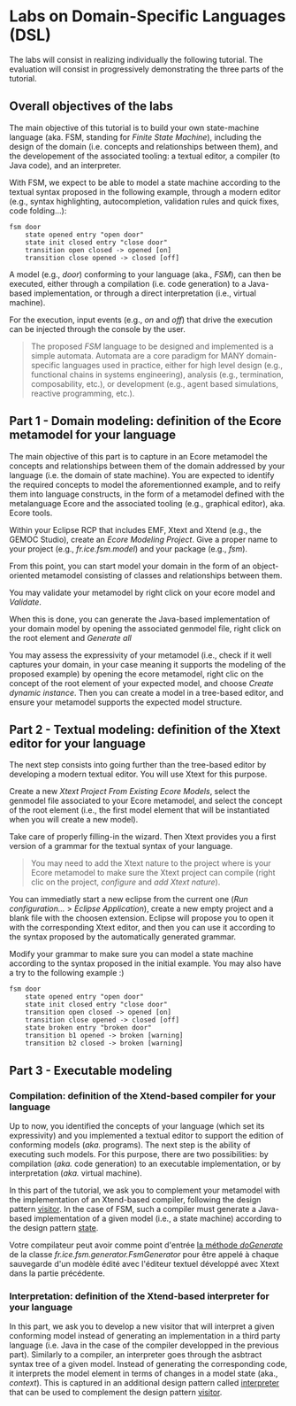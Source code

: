 # Labs on Domain-Specific Languages (DSL)

The labs will consist in realizing individually the following tutorial. The evaluation will consist in progressively demonstrating the three parts of the tutorial.

## Overall objectives of the labs

The main objective of this tutorial is to build your own state-machine language (aka. FSM, standing for _Finite State Machine_), including the design of the domain (i.e. concepts and relationships between them), and the developement of the associated tooling: a textual editor, a compiler (to Java code), and an interpreter. 

With FSM, we expect to be able to model a state machine according to the textual syntax proposed in the following example, through a modern editor (e.g., syntax highlighting, autocompletion, validation rules and quick fixes, code folding...): 
	
~~~~
fsm door
    state opened entry "open door" 
    state init closed entry "close door"
    transition open closed -> opened [on]
    transition close opened -> closed [off]
~~~~

A model (e.g., _door_) conforming to your language (aka., _FSM_), can then be executed, either through a compilation (i.e. code generation) to a Java-based implementation, or through a direct interpretation (i.e., virtual machine). 

For the execution, input events (e.g., _on_ and _off_) that drive the execution can be injected through the console by the user. 

> The proposed _FSM_ language to be designed and implemented is a simple automata. Automata are a core paradigm for MANY domain-specific languages used in practice, either for high level design (e.g., functional chains in systems engineering), analysis (e.g., termination, composability, etc.), or development (e.g., agent based simulations, reactive programming, etc.). 

## Part 1 - Domain modeling: definition of the Ecore metamodel for your language

The main objective of this part is to capture in an Ecore metamodel the concepts and relationships between them of the domain addressed by your language (i.e. the domain of state machine). You are expected to identify the required concepts to model the aforementionned example, and to reify them into language constructs, in the form of a metamodel defined with the metalanguage Ecore and the associated tooling (e.g., graphical editor), aka. Ecore tools. 

Within your Eclipse RCP that includes EMF, Xtext and Xtend (e.g., the GEMOC Studio), create an _Ecore Modeling Project_. Give a proper name to your project (e.g., _fr.ice.fsm.model_) and your package (e.g., _fsm_).

From this point, you can start model your domain in the form of an object-oriented metamodel consisting of classes and relationships between them. 

You may validate your metamodel by right click on your ecore model and _Validate_.

When this is done, you can generate the Java-based implementation of your domain model by opening the associated genmodel file, right click on the root element and _Generate all_

You may assess the expressivity of your metamodel (i.e., check if it well captures your domain, in your case meaning it supports the modeling of the proposed example) by opening the ecore metamodel, right clic on the concept of the root element of your expected model, and choose _Create dynamic instance_. Then you can create a model in a tree-based editor, and ensure your metamodel supports the expected model structure. 

## Part 2 - Textual modeling: definition of the Xtext editor for your language

The next step consists into going further than the tree-based editor by developing a modern textual editor. You will use Xtext for this purpose.

Create a new _Xtext Project From Existing Ecore Models_, select the genmodel file associated to your Ecore metamodel, and select the concept of the root element (i.e., the first model element that will be instantiated when you will create a new model). 

Take care of properly filling-in the wizard. Then Xtext provides you a first version of a grammar for the textual syntax of your language. 

> You may need to add the Xtext nature to the project where is your Ecore metamodel to make sure the Xtext project can compile (right clic on the project, _configure_ and _add Xtext nature_). 

You can immediatly start a new eclipse from the current one (_Run configuration..._ > _Eclipse Application_), create a new empty project and a blank file with the choosen extension. Eclipse will propose you to open it with the corresponding Xtext editor, and then you can use it according to the syntax proposed by the automatically generated grammar. 

Modify your grammar to make sure you can model a state machine according to the syntax proposed in the initial example. You may also have a try to the following example :)

~~~~
fsm door
    state opened entry "open door" 
    state init closed entry "close door"
    transition open closed -> opened [on]
    transition close opened -> closed [off]
    state broken entry "broken door"
    transition b1 opened -> broken [warning]
    transition b2 closed -> broken [warning]
~~~~

## Part 3 - Executable modeling

### Compilation: definition of the Xtend-based compiler for your language

Up to now, you identified the concepts of your language (which set its expressivity) and you implemented a textual editor to support the edition of conforming models (_aka._ programs). The next step is the ability of executing such models. For this purpose, there are two possibilities: by compilation (_aka._ code generation) to an executable implementation, or by interpretation (_aka._ virtual machine). 

In this part of the tutorial, we ask you to complement your metamodel with the implementation of an Xtend-based compiler, following the design pattern [visitor](https://refactoring.guru/design-patterns/visitor). In the case of FSM, such a compiler must generate a Java-based implementation of a given model (i.e., a state machine) according to the design pattern [state](https://refactoring.guru/design-patterns/state). 

Votre compilateur peut avoir comme point d'entrée [la méthode _doGenerate_](https://www.eclipse.org/Xtext/documentation/103_domainmodelnextsteps.html) de la classe _fr.ice.fsm.generator.FsmGenerator_ pour être appelé à chaque sauvegarde d'un modèle édité avec l'éditeur textuel développé avec Xtext dans la partie précédente.  

### Interpretation: definition of the Xtend-based interpreter for your language

In this part, we ask you to develop a new visitor that will interpret a given conforming model instead of generating an implementation in a third party language (i.e. Java in the case of the compiler developped in the previous part). Similarly to a compiler, an interpreter goes through the asbtract syntax tree of a given model. Instead of generating the corresponding code, it interprets the model element in terms of changes in a model state (aka., _context_). This is captured in an additional design pattern called [interpreter](https://en.wikipedia.org/wiki/Interpreter_pattern) that can be used to complement the design pattern [visitor](https://refactoring.guru/design-patterns/visitor).
